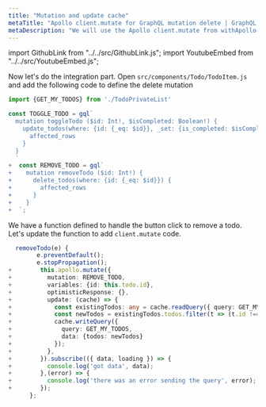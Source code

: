 ```yaml
---
title: "Mutation and update cache"
metaTitle: "Apollo client.mutate for GraphQL mutation delete | GraphQL Angular Apollo Tutorial"
metaDescription: "We will use the Apollo client.mutate from withApollo HOC from react-apollo with variables as an example to delete existing data and update cache locally using readQuery and writeQuery."
---
```


import GithubLink from "../../src/GithubLink.js";
import YoutubeEmbed from "../../src/YoutubeEmbed.js";

<YoutubeEmbed link="https://www.youtube.com/embed/8Z9clUUg5ls" />

Now let's do the integration part. Open `src/components/Todo/TodoItem.js` and add the following code to define the delete mutation

<GithubLink link="https://github.com/hasura/graphql-engine/blob/master/community/learn/graphql-tutorials/tutorials/react-apollo/app-final/src/components/Todo/TodoItem.js" text="src/components/Todo/TodoItem.js" />

```typescript
import {GET_MY_TODOS} from './TodoPrivateList'

const TOGGLE_TODO = gql`
  mutation toggleTodo ($id: Int!, $isCompleted: Boolean!) {
    update_todos(where: {id: {_eq: $id}}, _set: {is_completed: $isCompleted}) {
      affected_rows
    }
  }
  `
+  const REMOVE_TODO = gql`
+    mutation removeTodo ($id: Int!) {
+      delete_todos(where: {id: {_eq: $id}}) {
+        affected_rows
+      }
+    }
+  `;
```

We have a function defined to handle the button click to remove a todo. Let's update the function to add `client.mutate` code.

```typescript
  removeTodo(e) {
        e.preventDefault();
        e.stopPropagation();
+        this.apollo.mutate({
+          mutation: REMOVE_TODO,
+          variables: {id: this.todo.id},
+          optimisticResponse: {},
+          update: (cache) => {
+            const existingTodos: any = cache.readQuery({ query: GET_MY_TODOS });
+            const newTodos = existingTodos.todos.filter(t => (t.id !== this.todo.id));
+            cache.writeQuery({
+              query: GET_MY_TODOS,
+              data: {todos: newTodos}
+            });
+          },
+        }).subscribe(({ data, loading }) => {
+          console.log('got data', data);
+        },(error) => {
+          console.log('there was an error sending the query', error);
+        });
      };
```